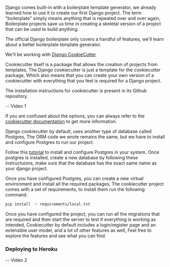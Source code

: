 Django comes built-in with a boilerplate template generator, we already learned how to use it to create our first Django project. The term "boilerplate" simply means anything that is repeated over and over again, Boilerplate projects save us time in creating a skeletal version of a project that can be used to build anything.

The official Django boilerplate only covers a handful of features, we'll learn about a better boilerplate template generator.

We'll be working with [Django CookieCutter](https://github.com/cookiecutter/cookiecutter-django)

Cookiecutter itself is a package that allows the creation of projects from templates, The Django cookiecutter is just a template for the cookiecutter package, Which also means that you can create your own version of a cookiecutter with everything that you feel is required for a Django project.

The installation instructions for cookiecutter is present in its Github repository.

-- Video 1

If you are confused about the options, you can always refer to the [cookiecutter documentation](https://cookiecutter-django.readthedocs.io/en/latest/project-generation-options.html) to get more information.

Django cookiecutter by default, uses another type of database called Postgres, The ORM code we wrote remains the same, but we have to install and configure Postgres to run our project.

Follow this [tutorial](https://www.postgresguide.com/setup/install/) to install and configure Postgres in your system. Once postgres is installed, create a new database by following these instructuions, make sure that the database has the exact same name as your django project.

Once you have configured Postgres, you can create a new virtual environment and install all the required packages, The cookiecutter project comes with a set of requirements, to install them run the following command.

```bash
pip install -r requirements/local.txt
```

Once you have configured the project, you can run all the migrations that are required and then start the server to test if everything is working as intended, Cookiecutter by default includes a login/register page and an extensible user model, and a lot of other features as well, Feel free to explore the features and see what you can find.

### Deploying to Heroku


-- Video 2